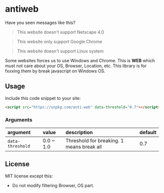 # antiweb

Have you seen messages like this?

> This website doesn't support Netscape 4.0

> This website only support Google Chrome

> This website doesn't support Linux system

Some websites forces us to use Windows and Chrome.
This is **WEB** which must not care about your OS, Browser, Location, etc.
This library is for fxxxing them by break javascript on Windows OS.


## Usage

Include this code snippet to your site:

```html
<script src="https://unpkg.com/anti-web" data-threshold="0.7"></script>
```

### Arguments

| argument | value | description | default |
|:-- |:-- |:-- |:-- |
| `data-threshold` | 0.0 ~ 1.0 | Threshold for breaking. 1 means break all | 0.7 |


## License

MIT license except this:

* Do not modify filtering Browser, OS part.
